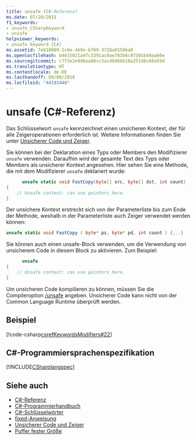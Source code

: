 ```yaml
---
title: unsafe (C#-Referenz)
ms.date: 07/20/2015
f1_keywords:
- unsafe_CSharpKeyword
- unsafe
helpviewer_keywords:
- unsafe keyword [C#]
ms.assetid: 7e818009-1c6e-4b9e-b769-3728a01586a0
ms.openlocfilehash: b4615021a4fc3391ac0ae703b6c97301b44aa60e
ms.sourcegitcommit: c7f3e2e9d6ead6cc3acd0d66b10a251d0c66e59d
ms.translationtype: HT
ms.contentlocale: de-DE
ms.lasthandoff: 09/08/2018
ms.locfileid: "44191440"
---
```

# <a name="unsafe-c-reference"></a>unsafe (C#-Referenz)
Das Schlüsselwort `unsafe` kennzeichnet einen unsicheren Kontext, der für alle Zeigeroperationen erforderlich ist. Weitere Informationen finden Sie unter [Unsicherer Code und Zeiger](../../../csharp/programming-guide/unsafe-code-pointers/index.md).  
  
 Sie können bei der Deklaration eines Typs oder Members den Modifizierer `unsafe` verwenden. Daraufhin wird der gesamte Text des Typs oder Members als unsicherer Kontext angesehen. Hier sehen Sie eine Methode, die mit dem Modifizierer `unsafe` deklariert wurde:  
  
```csharp  
      unsafe static void FastCopy(byte[] src, byte[] dst, int count)  
{  
    // Unsafe context: can use pointers here.  
}  
```  
  
 Der unsichere Kontext erstreckt sich von der Parameterliste bis zum Ende der Methode, weshalb in der Parameterliste auch Zeiger verwendet werden können:  
  
```csharp  
unsafe static void FastCopy ( byte* ps, byte* pd, int count ) {...}  
```  
  
 Sie können auch einen unsafe-Block verwenden, um die Verwendung von unsicherem Code in diesem Block zu aktivieren. Zum Beispiel:  
  
```csharp  
      unsafe  
{  
    // Unsafe context: can use pointers here.  
}  
```  
  
 Um unsicheren Code kompilieren zu können, müssen Sie die Compileroption [/unsafe](../../../csharp/language-reference/compiler-options/unsafe-compiler-option.md) angeben. Unsicherer Code kann nicht von der Common Language Runtime überprüft werden.  
  
## <a name="example"></a>Beispiel  
 [!code-csharp[csrefKeywordsModifiers#22](../../../csharp/language-reference/keywords/codesnippet/CSharp/unsafe_1.cs)]  
  
## <a name="c-language-specification"></a>C#-Programmiersprachenspezifikation  
 [!INCLUDE[CSharplangspec](~/includes/csharplangspec-md.md)]  
  
## <a name="see-also"></a>Siehe auch

- [C#-Referenz](../../../csharp/language-reference/index.md)  
- [C#-Programmierhandbuch](../../../csharp/programming-guide/index.md)  
- [C#-Schlüsselwörter](../../../csharp/language-reference/keywords/index.md)  
- [fixed-Anweisung](../../../csharp/language-reference/keywords/fixed-statement.md)  
- [Unsicherer Code und Zeiger](../../../csharp/programming-guide/unsafe-code-pointers/index.md)  
- [Puffer fester Größe](../../../csharp/programming-guide/unsafe-code-pointers/fixed-size-buffers.md)
